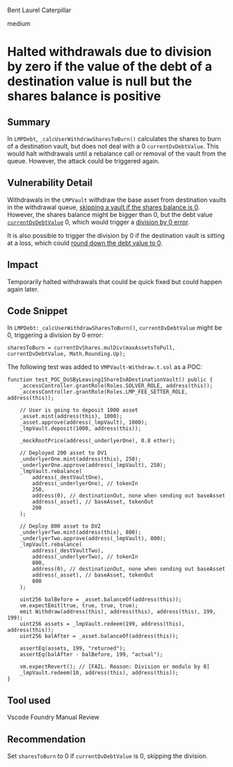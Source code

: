 Bent Laurel Caterpillar

medium

# Halted withdrawals due to division by zero if the value of the debt of a destination value is null but the shares balance is positive
## Summary
In `LMPDebt`, `_calcUserWithdrawSharesToBurn()` calculates the shares to burn of a destination vault, but does not deal with a 0 `currentDvDebtValue`. This would halt withdrawals until a rebalance call or removal of the vault from the queue. However, the attack could be triggered again.

## Vulnerability Detail
Withdrawals in the `LMPVault` withdraw the base asset from destination vaults in the withdrawal queue, [skipping a vault if the shares balance is 0](https://github.com/sherlock-audit/2023-06-tokemak/blob/main/v2-core-audit-2023-07-14/src/vault/libs/LMPDebt.sol#L248). However, the shares balance might be bigger than 0, but the debt value [`currentDvDebtValue`](https://github.com/sherlock-audit/2023-06-tokemak/blob/main/v2-core-audit-2023-07-14/src/vault/libs/LMPDebt.sol#L253) 0, which would trigger a [division by 0 error](https://github.com/sherlock-audit/2023-06-tokemak/blob/main/v2-core-audit-2023-07-14/src/vault/libs/LMPDebt.sol#L290). 

It is also possible to trigger the division by 0 if the destination vault is sitting at a loss, which could [round down the debt value to 0](https://github.com/sherlock-audit/2023-06-tokemak/blob/main/v2-core-audit-2023-07-14/src/vault/libs/LMPDebt.sol#L275-L280).

## Impact
Temporarily halted withdrawals that could be quick fixed but could happen again later.

## Code Snippet
In `LMPDebt:_calcUserWithdrawSharesToBurn()`, `currentDvDebtValue` might be 0, triggering a division by 0 error:
```solidity
sharesToBurn = currentDvShares.mulDiv(maxAssetsToPull, currentDvDebtValue, Math.Rounding.Up);
```
The following test was added to `VMPVault-Withdraw.t.sol` as a POC:
```solidity
function test_POC_DoSByLeaving1ShareInADestinationVault() public {
    _accessController.grantRole(Roles.SOLVER_ROLE, address(this));
    _accessController.grantRole(Roles.LMP_FEE_SETTER_ROLE, address(this));

    // User is going to deposit 1000 asset
    _asset.mint(address(this), 1000);
    _asset.approve(address(_lmpVault), 1000);
    _lmpVault.deposit(1000, address(this));

    _mockRootPrice(address(_underlyerOne), 0.8 ether);

    // Deployed 200 asset to DV1
    _underlyerOne.mint(address(this), 250);
    _underlyerOne.approve(address(_lmpVault), 250);
    _lmpVault.rebalance(
        address(_destVaultOne),
        address(_underlyerOne), // tokenIn
        250,
        address(0), // destinationOut, none when sending out baseAsset
        address(_asset), // baseAsset, tokenOut
        200
    );

    // Deploy 800 asset to DV2
    _underlyerTwo.mint(address(this), 800);
    _underlyerTwo.approve(address(_lmpVault), 800);
    _lmpVault.rebalance(
        address(_destVaultTwo),
        address(_underlyerTwo), // tokenIn
        800,
        address(0), // destinationOut, none when sending out baseAsset
        address(_asset), // baseAsset, tokenOut
        800
    );

    uint256 balBefore = _asset.balanceOf(address(this));
    vm.expectEmit(true, true, true, true);
    emit Withdraw(address(this), address(this), address(this), 199, 199);
    uint256 assets = _lmpVault.redeem(199, address(this), address(this));
    uint256 balAfter = _asset.balanceOf(address(this));

    assertEq(assets, 199, "returned");
    assertEq(balAfter - balBefore, 199, "actual");

    vm.expectRevert(); // [FAIL. Reason: Division or modulo by 0]
    _lmpVault.redeem(10, address(this), address(this));
}
```
## Tool used
Vscode
Foundry
Manual Review

## Recommendation
Set `sharesToBurn` to 0 if `currentDvDebtValue` is 0, skipping the division. 